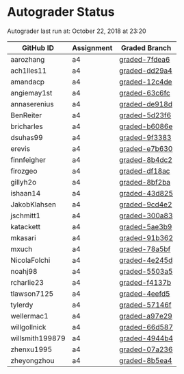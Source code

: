 # Autograder Status
Autograder last run at: October 22, 2018 at 23:20

| GitHub ID | Assignment | Graded Branch |
|-----------|------------|---------------|
| aarozhang | a4 | [graded-7fdea6](https://github.com/Fall2018COMP401-001/a4-aarozhang/tree/graded-7fdea6) | 
| ach1lles11 | a4 | [graded-dd29a4](https://github.com/Fall2018COMP401-001/a4-ach1lles11/tree/graded-dd29a4) | 
| amandacp | a4 | [graded-12c4de](https://github.com/Fall2018COMP401-001/a4-amandacp/tree/graded-12c4de) | 
| angiemay1st | a4 | [graded-63c6fc](https://github.com/Fall2018COMP401-001/a4-angiemay1st/tree/graded-63c6fc) | 
| annaserenius | a4 | [graded-de918d](https://github.com/Fall2018COMP401-001/a4-annaserenius/tree/graded-de918d) | 
| BenReiter | a4 | [graded-5d23f6](https://github.com/Fall2018COMP401-001/a4-BenReiter/tree/graded-5d23f6) | 
| bricharles | a4 | [graded-b6086e](https://github.com/Fall2018COMP401-001/a4-bricharles/tree/graded-b6086e) | 
| dsuhas99 | a4 | [graded-9f3383](https://github.com/Fall2018COMP401-001/a4-dsuhas99/tree/graded-9f3383) | 
| erevis | a4 | [graded-e7b630](https://github.com/Fall2018COMP401-001/a4-erevis/tree/graded-e7b630) | 
| finnfeigher | a4 | [graded-8b4dc2](https://github.com/Fall2018COMP401-001/a4-finnfeigher/tree/graded-8b4dc2) | 
| firozgeo | a4 | [graded-df18ac](https://github.com/Fall2018COMP401-001/a4-firozgeo/tree/graded-df18ac) | 
| gillyh2o | a4 | [graded-8bf2ba](https://github.com/Fall2018COMP401-001/a4-gillyh2o/tree/graded-8bf2ba) | 
| ishaan14 | a4 | [graded-43d825](https://github.com/Fall2018COMP401-001/a4-ishaan14/tree/graded-43d825) | 
| JakobKlahsen | a4 | [graded-9cd4e2](https://github.com/Fall2018COMP401-001/a4-JakobKlahsen/tree/graded-9cd4e2) | 
| jschmitt1 | a4 | [graded-300a83](https://github.com/Fall2018COMP401-001/a4-jschmitt1/tree/graded-300a83) | 
| katackett | a4 | [graded-5ae3b9](https://github.com/Fall2018COMP401-001/a4-katackett/tree/graded-5ae3b9) | 
| mkasari | a4 | [graded-91b362](https://github.com/Fall2018COMP401-001/a4-mkasari/tree/graded-91b362) | 
| mxuch | a4 | [graded-78a5bf](https://github.com/Fall2018COMP401-001/a4-mxuch/tree/graded-78a5bf) | 
| NicolaFolchi | a4 | [graded-4e245d](https://github.com/Fall2018COMP401-001/a4-NicolaFolchi/tree/graded-4e245d) | 
| noahj98 | a4 | [graded-5503a5](https://github.com/Fall2018COMP401-001/a4-noahj98/tree/graded-5503a5) | 
| rcharlie23 | a4 | [graded-f4137b](https://github.com/Fall2018COMP401-001/a4-rcharlie23/tree/graded-f4137b) | 
| tlawson7125 | a4 | [graded-4eefd5](https://github.com/Fall2018COMP401-001/a4-tlawson7125/tree/graded-4eefd5) | 
| tylerdy | a4 | [graded-57146f](https://github.com/Fall2018COMP401-001/a4-tylerdy/tree/graded-57146f) | 
| wellermac1 | a4 | [graded-a97e29](https://github.com/Fall2018COMP401-001/a4-wellermac1/tree/graded-a97e29) | 
| willgollnick | a4 | [graded-66d587](https://github.com/Fall2018COMP401-001/a4-willgollnick/tree/graded-66d587) | 
| willsmith199879 | a4 | [graded-4944b4](https://github.com/Fall2018COMP401-001/a4-willsmith199879/tree/graded-4944b4) | 
| zhenxu1995 | a4 | [graded-07a236](https://github.com/Fall2018COMP401-001/a4-zhenxu1995/tree/graded-07a236) | 
| zheyongzhou | a4 | [graded-8b5ea4](https://github.com/Fall2018COMP401-001/a4-zheyongzhou/tree/graded-8b5ea4) | 
